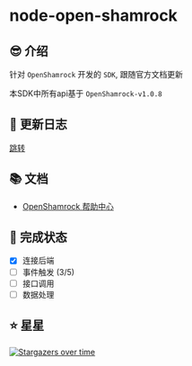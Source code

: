 # node-open-shamrock

## 😎 介绍

针对 `OpenShamrock` 开发的 `SDK`, 跟随官方文档更新

本SDK中所有api基于 `OpenShamrock-v1.0.8`

## 🎉 更新日志

[跳转](./CHANGELOG.md)

## 📚 文档

- [OpenShamrock 帮助中心](https://whitechi73.github.io/OpenShamrock)

## 🚧 完成状态

- [x] 连接后端
- [ ] 事件触发 (3/5)
- [ ] 接口调用
- [ ] 数据处理

## ⭐ 星星

[![Stargazers over time](https://starchart.cc/huankong233/node-open-shamrock.svg)](https://starchart.cc/huankong233/node-open-shamrock)
